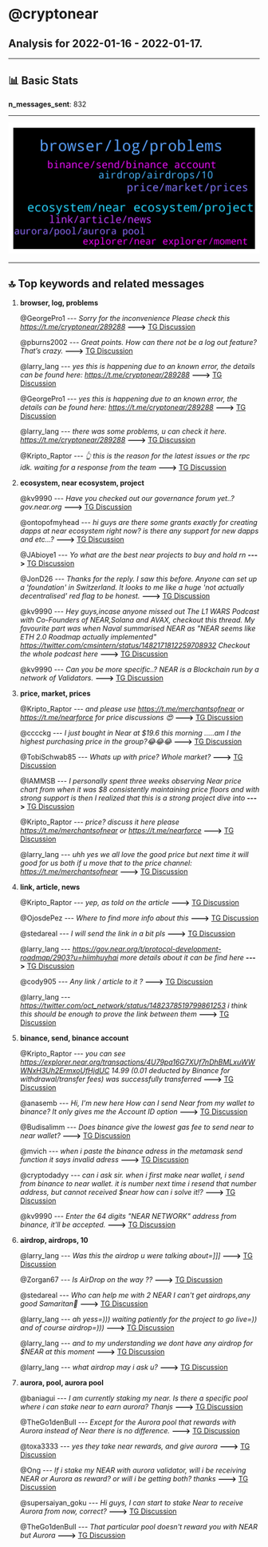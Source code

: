 # **@cryptonear**
 ## Analysis for **2022-01-16** - **2022-01-17**.

---

## 📊 **Basic Stats**

**n_messages_sent**: 832

---
![wordcloud](cryptonear_1Days_wordcloud.png)

---


## 🔝 **Top keywords and related messages**

1. **browser, log, problems**

    @GeorgePro1 --- *Sorry for the inconvenience   Please check this https://t.me/cryptonear/289288* **--->** [TG Discussion](https://t.me/cryptonear/289607)

    @pburns2002 --- *Great points. How can there not be a log out feature?  That’s crazy.* **--->** [TG Discussion](https://t.me/cryptonear/288008)

    @larry_lang --- *yes this is happening due to an known error, the details can be found here: https://t.me/cryptonear/289288* **--->** [TG Discussion](https://t.me/cryptonear/289394)

    @GeorgePro1 --- *yes this is happening due to an known error, the details can be found here: https://t.me/cryptonear/289288* **--->** [TG Discussion](https://t.me/cryptonear/289412)

    @larry_lang --- *there was some problems, u can check it here. https://t.me/cryptonear/289288* **--->** [TG Discussion](https://t.me/cryptonear/289339)

    @Kripto_Raptor --- *👆 this is the reason for the latest issues or the rpc idk. waiting for a response from the team* **--->** [TG Discussion](https://t.me/cryptonear/288889)

2. **ecosystem, near ecosystem, project**

    @kv9990 --- *Have you checked out our governance forum yet..? gov.near.org* **--->** [TG Discussion](https://t.me/cryptonear/287878)

    @ontopofmyhead --- *hi guys are there some grants exactly for creating dapps at near ecosystem right now? is there any support for new dapps and etc...?* **--->** [TG Discussion](https://t.me/cryptonear/288841)

    @JAbioye1 --- *Yo what are the best near projects to buy and hold rn* **--->** [TG Discussion](https://t.me/cryptonear/288021)

    @JonD26 --- *Thanks for the reply. I saw this before. Anyone can set up a 'foundation' in Switzerland. It looks to me like a huge 'not actually decentralised' red flag to be honest.* **--->** [TG Discussion](https://t.me/cryptonear/287872)

    @kv9990 --- *Hey guys,incase anyone missed out The L1 WARS Podcast with Co-Founders of NEAR,Solana and AVAX, checkout this thread.  My favourite part was when Naval summarised NEAR as "NEAR seems like ETH 2.0 Roadmap actually implemented"  https://twitter.com/cmsintern/status/1482171812259708932  Checkout the whole podcast here* **--->** [TG Discussion](https://t.me/cryptonear/288311)

    @kv9990 --- *Can you be more specific..? NEAR is a Blockchain run by a network of Validators.* **--->** [TG Discussion](https://t.me/cryptonear/287862)

3. **price, market, prices**

    @Kripto_Raptor --- *and please use https://t.me/merchantsofnear or https://t.me/nearforce for price discussions 😍* **--->** [TG Discussion](https://t.me/cryptonear/289853)

    @cccckg --- *I just bought in Near at $19.6 this morning …..am I the highest purchasing price in the group?😂😂😂* **--->** [TG Discussion](https://t.me/cryptonear/289199)

    @TobiSchwab85 --- *Whats up with price? Whole market?* **--->** [TG Discussion](https://t.me/cryptonear/289791)

    @IAMMSB --- *I personally spent three weeks observing Near price chart from when it was $8 consistently maintaining price floors and with strong support is then I realized that this is a strong project dive into* **--->** [TG Discussion](https://t.me/cryptonear/289016)

    @Kripto_Raptor --- *price? discuss it here please   https://t.me/merchantsofnear or https://t.me/nearforce* **--->** [TG Discussion](https://t.me/cryptonear/288651)

    @larry_lang --- *uhh yes we all love the good price but next time it will good for us both if u move that to the price channel: https://t.me/merchantsofnear* **--->** [TG Discussion](https://t.me/cryptonear/288458)

4. **link, article, news**

    @Kripto_Raptor --- *yep, as told on the article* **--->** [TG Discussion](https://t.me/cryptonear/288576)

    @OjosdePez --- *Where to find more info about this* **--->** [TG Discussion](https://t.me/cryptonear/289854)

    @stedareal --- *I will send the link in a bit pls* **--->** [TG Discussion](https://t.me/cryptonear/289461)

    @larry_lang --- *https://gov.near.org/t/protocol-development-roadmap/2903?u=hiimhuyhai more details about it can be find here* **--->** [TG Discussion](https://t.me/cryptonear/289378)

    @cody905 --- *Any link / article to it ?* **--->** [TG Discussion](https://t.me/cryptonear/288362)

    @larry_lang --- *https://twitter.com/oct_network/status/1482378519799861253 i think this should be enough to prove the link between them* **--->** [TG Discussion](https://t.me/cryptonear/288368)

5. **binance, send, binance account**

    @Kripto_Raptor --- *you can see https://explorer.near.org/transactions/4U79pa16G7XUf7nDhBMLxuWWWNxH3Uh2ErmxoUfHjdUC 14.99 (0.01 deducted by Binance for withdrawal/transfer fees) was successfully transferred* **--->** [TG Discussion](https://t.me/cryptonear/288530)

    @anasemb --- *Hi, I'm new here How can I send Near from my wallet to binance? It only gives me the Account ID option* **--->** [TG Discussion](https://t.me/cryptonear/288746)

    @Budisalimm --- *Does binance give the lowest gas fee to send near to near wallet?* **--->** [TG Discussion](https://t.me/cryptonear/288182)

    @mvich --- *when i paste the binance adress in the metamask send function it says invalid adress* **--->** [TG Discussion](https://t.me/cryptonear/288934)

    @cryptodadyy --- *can i ask sir. when i first make near wallet, i send from binance to near wallet.  it is number  next time i resend that number address, but cannot received $near  how can i solve it!?* **--->** [TG Discussion](https://t.me/cryptonear/288338)

    @kv9990 --- *Enter the 64 digits "NEAR NETWORK" address from binance, it'll be accepted.* **--->** [TG Discussion](https://t.me/cryptonear/288747)

6. **airdrop, airdrops, 10**

    @larry_lang --- *Was this the airdrop u were talking about=]]]* **--->** [TG Discussion](https://t.me/cryptonear/289538)

    @Zorgan67 --- *Is AirDrop on the way ??* **--->** [TG Discussion](https://t.me/cryptonear/288701)

    @stedareal --- *Who can help me with 2 NEAR I can't get airdrops,any good Samaritan🙏* **--->** [TG Discussion](https://t.me/cryptonear/289458)

    @larry_lang --- *ah yess=))) waiting patiently for the project to go live=)) and of course airdrop=)))* **--->** [TG Discussion](https://t.me/cryptonear/288356)

    @larry_lang --- *and to my understanding we dont have any airdrop for $NEAR at this moment* **--->** [TG Discussion](https://t.me/cryptonear/289469)

    @larry_lang --- *what airdrop may i ask u?* **--->** [TG Discussion](https://t.me/cryptonear/289460)

7. **aurora, pool, aurora pool**

    @baniagui --- *I am currently staking my near. Is there a specific pool where i can stake near to earn aurora? Thanjs* **--->** [TG Discussion](https://t.me/cryptonear/288291)

    @TheGo1denBull --- *Except for the Aurora pool that rewards with Aurora instead of Near there is no difference.* **--->** [TG Discussion](https://t.me/cryptonear/288815)

    @toxa3333 --- *yes they take near rewards, and give aurora* **--->** [TG Discussion](https://t.me/cryptonear/289871)

    @Ong --- *If i stake my NEAR with aurora validator, will i be receiving NEAR or Aurora as reward? or will i be getting both? thanks* **--->** [TG Discussion](https://t.me/cryptonear/289024)

    @supersaiyan_goku --- *Hi guys, I can start to stake Near to receive Aurora from now, correct?* **--->** [TG Discussion](https://t.me/cryptonear/288575)

    @TheGo1denBull --- *That particular pool doesn't reward you with NEAR but Aurora* **--->** [TG Discussion](https://t.me/cryptonear/288868)

